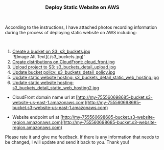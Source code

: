<h3 align="center">Deploy Static Website on AWS</h3>
<br />
<p>According to the instructions, I have attached photos recording information during the process of deploying static website on AWS including:</p>
<br />
<ol>
<li><a href="#usage">Create a bucket on S3: s3_buckets.jpg</a></li>
 `![Image Alt Text](./s3_buckets.jpg)`
<li><a href="#roadmap">Create distributions on CloudFront: cloud_front.jpg</a></li>
<li><a href="#contributing">Upload project to S3: s3_buckets_detail_upload.jpg</a></li>
<li><a href="#license">Update bucket policy: s3_buckets_detail_policy.jpg</a></li>
<li><a href="#contact">Update static website hosting: s3_buckets_detail_static_web_hosting.jpg</a></li>
<li><a href="#acknowledgments">Update static website hosting: s3_buckets_detail_static_web_hosting2.jpg</a></li>
</ol>
 
 

* CloudFront domain name url at [http://my-755560698685-bucket.s3-website-us-east-1.amazonaws.com](http://my-755560698685-bucket.s3-website-us-east-1.amazonaws.com)

* Website endpoint url at [http://my-755560698685-bucket.s3-website-region.amazonaws.com](http://my-755560698685-bucket.s3-website-region.amazonaws.com)


Please rate it and give me feedback. If there is any information that needs to be changed, I will update and send it back to you. Thank you!
